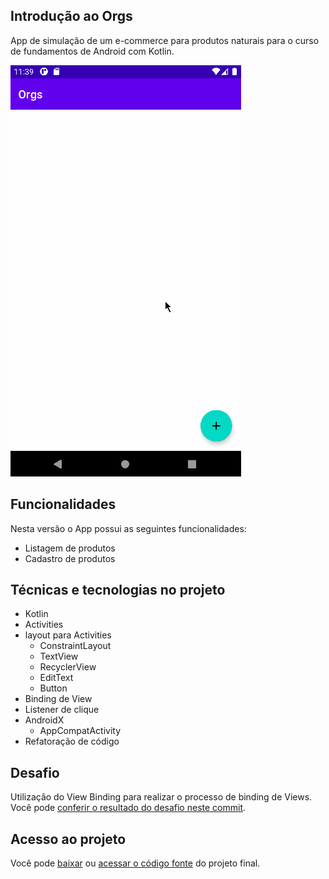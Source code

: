 ## Introdução ao Orgs 

App de simulação de um e-commerce para produtos naturais para o curso de fundamentos de Android com Kotlin.

![](img/amostra.gif)

## Funcionalidades

Nesta versão o App possui as seguintes funcionalidades:
 
- Listagem de produtos
- Cadastro de produtos

## Técnicas e tecnologias no projeto 

- Kotlin
- Activities
- layout para Activities
    - ConstraintLayout
    - TextView
    - RecyclerView
    - EditText
    - Button
- Binding de View
- Listener de clique
- AndroidX
    - AppCompatActivity
- Refatoração de código

## Desafio

Utilização do View Binding para realizar o processo de binding de Views. Você pode [conferir o resultado do desafio neste commit](https://github.com/alura-cursos/android-com-kotlin-fundamentos/commit/e515fca9480c610200f9f13d6ac3c504fd130e07).

## Acesso ao projeto

Você pode [baixar](https://github.com/alura-cursos/android-com-kotlin-fundamentos/archive/refs/heads/aula-8.zip) ou [acessar o código fonte](https://github.com/alura-cursos/android-com-kotlin-fundamentos/tree/aula-8) do projeto final.
